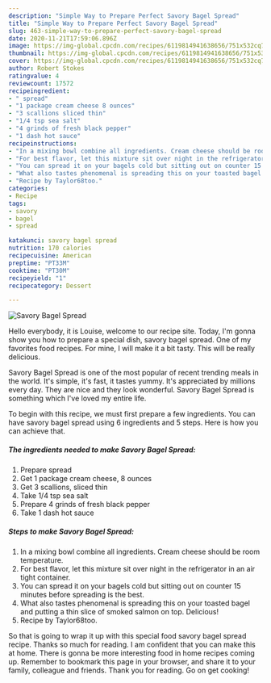 ```yaml
---
description: "Simple Way to Prepare Perfect Savory Bagel Spread"
title: "Simple Way to Prepare Perfect Savory Bagel Spread"
slug: 463-simple-way-to-prepare-perfect-savory-bagel-spread
date: 2020-11-21T17:59:06.896Z
image: https://img-global.cpcdn.com/recipes/6119814941638656/751x532cq70/savory-bagel-spread-recipe-main-photo.jpg
thumbnail: https://img-global.cpcdn.com/recipes/6119814941638656/751x532cq70/savory-bagel-spread-recipe-main-photo.jpg
cover: https://img-global.cpcdn.com/recipes/6119814941638656/751x532cq70/savory-bagel-spread-recipe-main-photo.jpg
author: Robert Stokes
ratingvalue: 4
reviewcount: 17572
recipeingredient:
- " spread"
- "1 package cream cheese 8 ounces"
- "3 scallions sliced thin"
- "1/4 tsp sea salt"
- "4 grinds of fresh black pepper"
- "1 dash hot sauce"
recipeinstructions:
- "In a mixing bowl combine all ingredients. Cream cheese should be room temperature."
- "For best flavor, let this mixture sit over night in the refrigerator in an air tight container."
- "You can spread it on your bagels cold but sitting out on counter 15 minutes before spreading is the best."
- "What also tastes phenomenal is spreading this on your toasted bagel and putting a thin slice of smoked salmon on top. Delicious!"
- "Recipe by Taylor68too."
categories:
- Recipe
tags:
- savory
- bagel
- spread

katakunci: savory bagel spread 
nutrition: 170 calories
recipecuisine: American
preptime: "PT33M"
cooktime: "PT30M"
recipeyield: "1"
recipecategory: Dessert

---
```



![Savory Bagel Spread](https://img-global.cpcdn.com/recipes/6119814941638656/751x532cq70/savory-bagel-spread-recipe-main-photo.jpg)

Hello everybody, it is Louise, welcome to our recipe site. Today, I'm gonna show you how to prepare a special dish, savory bagel spread. One of my favorites food recipes. For mine, I will make it a bit tasty. This will be really delicious.



Savory Bagel Spread is one of the most popular of recent trending meals in the world. It's simple, it's fast, it tastes yummy. It's appreciated by millions every day. They are nice and they look wonderful. Savory Bagel Spread is something which I've loved my entire life.


To begin with this recipe, we must first prepare a few ingredients. You can have savory bagel spread using 6 ingredients and 5 steps. Here is how you can achieve that.

<!--inarticleads1-->

##### The ingredients needed to make Savory Bagel Spread:

1. Prepare  spread
1. Get 1 package cream cheese, 8 ounces
1. Get 3 scallions, sliced thin
1. Take 1/4 tsp sea salt
1. Prepare 4 grinds of fresh black pepper
1. Take 1 dash hot sauce




<!--inarticleads2-->

##### Steps to make Savory Bagel Spread:

1. In a mixing bowl combine all ingredients. Cream cheese should be room temperature.
1. For best flavor, let this mixture sit over night in the refrigerator in an air tight container.
1. You can spread it on your bagels cold but sitting out on counter 15 minutes before spreading is the best.
1. What also tastes phenomenal is spreading this on your toasted bagel and putting a thin slice of smoked salmon on top. Delicious!
1. Recipe by Taylor68too.




So that is going to wrap it up with this special food savory bagel spread recipe. Thanks so much for reading. I am confident that you can make this at home. There is gonna be more interesting food in home recipes coming up. Remember to bookmark this page in your browser, and share it to your family, colleague and friends. Thank you for reading. Go on get cooking!
